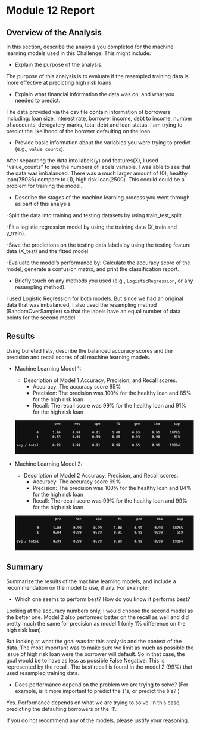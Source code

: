 # Module 12 Report

## Overview of the Analysis

In this section, describe the analysis you completed for the machine learning models used in this Challenge. This might include:

* Explain the purpose of the analysis.

The purpose of this analysis is to evaluate if the resampled training data is more effective at predicting high risk loans

* Explain what financial information the data was on, and what you needed to predict.

The data provided via the csv file contain information of borrowers including: loan size, interest rate, borrower income, debt to income, number of accounts, derogatory marks, total debt and loan status. I am trying to predict the likelihood of the borower defaulting on the loan. 

* Provide basic information about the variables you were trying to predict (e.g., `value_counts`).

After separating the data into labels(y) and features(X), I used "value_counts" to see the numbers of labels variable. I was able to see that the data was imbalanced. There was a much larger amount of (0), healthy loan(75036) compare to (1), high risk loan(2500). This coould could be a problem for training the model. 

* Describe the stages of the machine learning process you went through as part of this analysis.

-Split the data into training and testing datasets by using train_test_split.

-Fit a logistic regression model by using the training data (X_train and y_train).

-Save the predictions on the testing data labels by using the testing feature data (X_test) and the fitted model

-Evaluate the model’s performance by: Calculate the accuracy score of the model, generate a confusion matrix, and print the classification report.

* Briefly touch on any methods you used (e.g., `LogisticRegression`, or any resampling method).

I used Logistic Regression for both models. 
But since we had an original data that was imbalanced, I also used the resampling method (RandomOverSampler) so that the labels have an equal number of data points for the second model. 


## Results

Using bulleted lists, describe the balanced accuracy scores and the precision and recall scores of all machine learning models.

* Machine Learning Model 1:
  * Description of Model 1 Accuracy, Precision, and Recall scores.
    - Accuracy: The accuracy score 95% 
    - Precision: The precision was 100% for the healthy loan and 85% for the high risk loan
    - Recall: The recall score was 99% for the healthy loan and 91% for the high risk loan
   
   ![original](images/model1.png)
* Machine Learning Model 2:
  * Description of Model 2 Accuracy, Precision, and Recall scores.
    - Accuracy: The accuracy score 99% 
    - Precision: The precision was 100% for the healthy loan and 84% for the high risk loan
    - Recall: The recall score was 99% for the healthy loan and 99% for the high risk loan
  
   ![original](images/model2.png)
   
## Summary

Summarize the results of the machine learning models, and include a recommendation on the model to use, if any. For example:
* Which one seems to perform best? How do you know it performs best?

Looking at the accuracy numbers only, I would choose the second model as the better one. Model 2 also performed better on the recall as well and did pretty much the same for precision as model 1 (only 1% difference on the high risk loan). 

But looking at what the goal was for this analysis and the context of the data. The most important was to make sure we limit as much as possible the issue of high risk loan were the borrower will default. So in that case, the goal would be to have as less as possible False Negative. This is represented by the recall. The best recall is found in the model 2 (99%) that used resampled training data.

* Does performance depend on the problem we are trying to solve? (For example, is it more important to predict the `1`'s, or predict the `0`'s? )

Yes. Performance depends on what we are trying to solve. In this case, predicting the defaulting borrowers or the '1'. 


If you do not recommend any of the models, please justify your reasoning.
